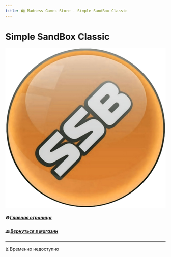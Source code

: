 ```yaml
---
title: 🛍️ Madness Games Store - Simple SandBox Classic
---
```


# Simple SandBox Classic

![MGSssbclogo](https://github.com/GamzeeChert/gamzeechert.github.io/blob/main/_madnessgamesstore%2F_pictures%2FMGSssbclogo.png?raw=true)

##### 🌐 [Главная страница](./index.md)
##### 🔙 [Вернуться в магазин](./MGSMain.md)

- - - - -

<!-- ## Доступные товары

 - Валюта:
   - Монеты:
     - **90.000 SC** - 55.00 руб / 35 TGs
     - **200.000 SC** - 109.00 руб / 68 TGs
     - **320.000 SC** - 159.00 руб / 99 TGs
     - **500.000 SC** - 219.00 руб / 135 TGs
   - Кристаллы:
     - **100 CR** - 55.00 руб / 35 TGs
     - **300 CR** - 109.00 руб / 68 TGs
     - **700 CR** - 159.00 руб / 99 TGs
     - **1200 CR** - 219.00 руб / 135 TGs
 - Паки:
   - **Business Jet + VIP Limousine + AdBlock + 550.000 SC + 1500 CR** - 449.00 руб / 278 TGs
   - **Shop Interiors Items** - 169.00 руб / 105 TGs

# 🛍️ [Купить у продавца](https://t.me/m/SvEAzEGNYWUy)

- - - - -

`Список товаров обновлён 02.09.2025` -->
⏳ Временно недоступно
